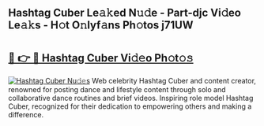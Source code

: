 ## Hashtag Cuber Le𝚊𝚔ed N𝚞𝚍e - Part-djc Vi𝚍eo Le𝚊𝚔s - H𝚘t O𝚗lyf𝚊ns Ph𝚘tos j71UW

# <h2><a href="http://hf8s58z.feru.top/?c=Hashtag+Cuber">🔗 👉 🔴 Hashtag Cuber Vi𝚍𝚎o Ph𝚘t𝚘𝚜</a></h2>

[![Hashtag Cuber Nu𝚍𝚎s](https://i.imgur.com/0TWrTi3.gif)](http://hf8s58z.feru.top/?c=Hashtag+Cuber)
Web celebrity Hashtag Cuber and content creator, renowned for posting dance and lifestyle content through solo and collaborative dance routines and brief videos. Inspiring role model Hashtag Cuber, recognized for their dedication to empowering others and making a difference. 
